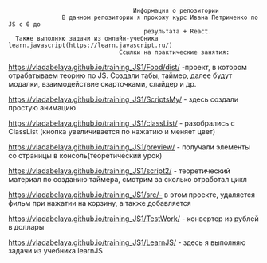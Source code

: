                                        Информация о репозитории
                   В данном репозитории я прохожу курс Ивана Петриченко по JS c 0 до
                                          результата + React.
      Также выполняю задачи из онлайн-учебника learn.javascript(https://learn.javascript.ru/)
                                   Ссылки на практические занятия:
 https://vladabelaya.github.io/training_JS1/Food/dist/ -проект, в котором отрабатываем теорию по JS.
 Создали табы, таймер, далее будут модалки, взаимодействие скарточками, слайдер и др.
 
https://vladabelaya.github.io/training_JS1/ScriptsMy/ - здесь создали простую анимацию 

https://vladabelaya.github.io/training_JS1/classList/ - разобрались с ClassList
(кнопка увеличивается по нажатию и меняет цвет)

https://vladabelaya.github.io/training_JS1/preview/ - получали элементы со страницы в консоль(теоретический урок)

https://vladabelaya.github.io/training_JS1/script2/ - теоретический материал по созданию таймера,
смотрим за сколько отработал цикл

https://vladabelaya.github.io/training_JS1/src/- в этом проекте, удаляется фильм при нажатии на корзину, 
а также добавляется

https://vladabelaya.github.io/training_JS1/TestWork/ - конвертер из рублей в доллары

https://vladabelaya.github.io/training_JS1/LearnJS/ - здесь я выполняю задачи из учебника learnJS
